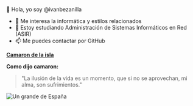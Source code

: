 👋 Hola, yo soy @ivanbezanilla
* 👀 Me interesa la informática y estilos relacionados 
* 🌱 Estoy estudiando Administración de Sistemas Informáticos en Red (ASIR)
* 📫 Me puedes contactar por GitHub

**[Camaron de la isla](https://www.youtube.com/channel/UC8zicr_LQfQQvrpjzSRuTAw/featured)**

**Como dijo camaron:**
>"La ilusión de la vida es un momento, que si no se aprovechan, mi alma, son sufrimientos."

![Un grande de España](https://e00-elmundo.uecdn.es/assets/multimedia/imagenes/2017/07/01/14989260588140.jpg)
<!---
ivanbezanilla/ivanbezanilla is a ✨ special ✨ repository because its `README.md` (this file) appears on your GitHub profile.
You can click the Preview link to take a look at your changes.
--->
